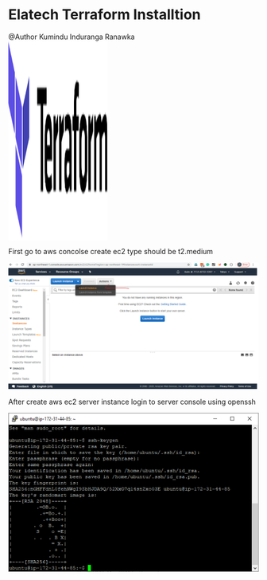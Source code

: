 # Elatech Terraform Installtion  
@Author Kumindu Induranga Ranawka  
<img align="center" width="200" height="400" src="https://github.com/CloudAndContainer/Projects/blob/master/Screen%20Shots/download.png">

First go to aws concolse create ec2 type should be t2.medium  

![Terraform Image 2](https://github.com/CloudAndContainer/Projects/blob/master/Screen%20Shots/Image-01.png)


After create aws ec2 server instance login to server console using openssh 

![Terraform Image 3](https://github.com/CloudAndContainer/Projects/blob/master/Screen%20Shots/ssh.PNG)

